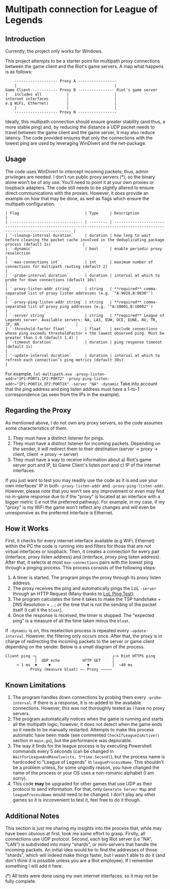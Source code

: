 # Multipath connection for League of Legends

## Introduction
Currently, the project only works for Windows. 

This project attempts to be a starter point for multipath proxy connections between the game client and the Riot's game servers.
A map what happens is as follows:
```
    ------------------- Proxy A -----------------
    |                                           |
Game Client------------ Proxy B ---------------- Riot's game server
(   includes all           |                    |
internet interfaces        |                    |
e.g WiFi, Ethernet)        |                    |
    |                      |                    |
    ------------------- Proxy N -----------------
```

Ideally, this multipath connection should ensure greater stability (and thus, a more stable ping) and, by reducing the distance a UDP packet
needs to travel between the game client and the game server, it may also reduce latency. The code provided ensures that only the connections
with the lowest ping are used by leveraging WinDivert and the net-package. 

## Usage
The code uses WinDivert to intercept incoming packets; thus, admin privileges are needed.
I don’t run public proxy servers (*), so the binary alone won't be of any use. You’ll need to point it at your own proxies or loopback adapters. 
The code still needs to be slightly altered to ensure direct 
communications with the proxies. However, it does provide an example on how that may be done, as well as flags which ensure the multipath
configuration. 

```
| Flag                             | Type     | Description                                                                                                               |
| -------------------------------- | -------- | ------------------------------------------------------------------------------------------------------------------------- |
| `-cleanup-interval duration`     | duration | how long to wait before cleaning the packet cache involved in the deduplicating package process (default 1s)              |
| `-dynamic`                       | bool     | enable periodic proxy reselection                                                                                         |
| `-max-connections int`           | int      | maximum number of connections for multipath routing (default 2)                                                           |
| `-probe-interval duration`       | duration | interval at which to probe for down connections (default 10s)                                                             |
| `-proxy-listen-addr string`      | string   | **required** comma-separated list of proxy listen addresses (e.g. `"A:9029,B:9030"`)                                      |
| `-proxy-ping-listen-addr string` | string   | **required** comma-separated list of proxy ping addresses (e.g. `"A:10001,B:10002"`)                                      |
| `-server string`                 | string   | **required** League of Legends server. Available servers: NA, LAS, EUW, OCE, EUNE, RU, TR, JP, KR                         |
| `-threshold-factor float`        | float    | exclude connections whose ping exceeds thresholdFactor × the lowest observed ping. Must be greater than 1.0 (default 1.4) |
| `-timeout duration`              | duration | ping response timeout (default 1s)                                                                                        |
| `-update-interval duration`      | duration | interval at which to refresh each connection’s ping metrics (default 30s)                                                 |

```

For example,
`lol-multipath.exe -proxy-listen-addr="IP1:PORT1,IP2:PORT2" -proxy-ping-listen-addr="IP1:PORT1X,IP2:PORT2X" -server "NA" -dynamic`
Take into account that the ping address and ping listen address must have a 1-to-1 correspondence (as seen from the IPs in the example).


## Regarding the Proxy
As mentioned above, I do not own any proxy servers, so the code assumes some characteristics of them.
1. They must have a distinct listener for pings.
2. They must have a distinct listener for incoming packets. Depending on the sender, it will redirect them to their destination (server -> proxy -> client, client -> proxy -> server)
3. They must have a way to receive information about a) Riot's game server port and IP, b) Game Client's listen port and c) IP of the internet interfaces.

If you just want to test you may readily use the code as it is and use your own interfaces' IP in both `-proxy-listen-addr` and `-proxy-ping-listen-addr`. However, please note that
you won't see any improvement or even may find no in-game response due to if the "proxy" is located at an interface with a bigger metric (i.e not the preferred pathway). For example,
in my case, if my "proxy" is my WiFi the game won't reflect any changes and will even be unresponsive as the preferred interface is Ethernet.


## How it Works
First, it checks for every internet interface available (e.g WiFi, Ethernet) within the PC the code is running into and filters for those that are not virtual interfaces or loopback. 
Then, it creates a connection for every pair (interface, proxy listen address) and (interface, proxy ping listen address). After that, it selects at most `max-connections` pairs with
the lowest ping through a pinging process. This process consists of the following steps:
1. A timer is started. The program pings the proxy through its proxy listen address.
2. The proxy receives the ping and automatically pings the LoL `-server` through an HTTP Request (Many thanks to [LoL Ping Test](https://pingtestlive.com/league-of-legends)).
3. The program calculates the time it takes to make the TSP handshake + DNS Resolution + ...; or the time that is not the sending of the packet itself (I call it the `bloat`).
4. Once the response is received, the timer is stopped. The "expected ping" is a measure of all the time taken minus the `bloat`.

If `-dynamic` is on, this reselection process is repeated every `-update-interval`. However, the filtering only occurs once. After that, the proxy is in charge of redirecting the incoming
packets to the server or game client depending on the sender. Below is a small diagram of the process.

```
Client ping ─┐                                 ┌─> Riot HTTPS ping
             │  UDP echo          HTTP GET     │
     < 1 ms  ▼     ▼                ▼          │  ~40 ms
           Proxy (measure bloat) —— Proxy —————
```

## Known Limitations
1. The program handles down connections by probing them every `-probe-interval`. If there is a response, it is re-added to the available connections. However, this was not thoroughly tested
   as I have no proxy servers.
2. The program automatically notices when the game is running and starts all the multipath logic; however, it does not detect when the game ends so it needs to be manually restarted.
   Attempts to make this process automatic have been made (see commented `CheckIfLeagueIsActive()` section in `main.go`), but the performance was deplorable.
3. The way it finds for the league process is by executing Powershell commands every 5 seconds (can be changed in `WaitForLeagueAndResolve(ctx, 5*time.Second)`), but the process name is
   hardcoded to "League of Legends" in `leagueProcessName`. This shouldn't be a problem unless, for some ungodly reason, you have changed the name of the process or your OS uses a non-romanic
   alphabet (I am sorry).
4. This code **may** be upgraded for other games that use UDP as their protocol to send information. For that, only `Generate Server Map` and `leagueProcessName` would need to be changed.
   I don't play any other games so it is inconvenient to test it, feel free to do it though.


## Additional Notes
This section is just me sharing my insights into the process that, while may have been obvious at first, took me some effort to grasp. 
Firstly, all connections use UDP protocol. Second, each big Riot server (i.e "NA", "LAN") is subdivided into many "shards", or mini-servers that handle the incoming packets. 
An initial idea would be to find the addresses of those "shards", which will indeed make things faster, but I wasn't able to do it (and don't think it is possible unless you are a Riot employee).
If I remember something I will add it here.

(*) All tests were done using my own internet interfaces, so it may not be fully complete.
